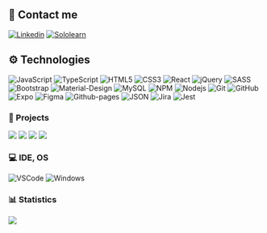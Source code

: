 ## :call_me_hand: Contact me
[![Linkedin](https://img.shields.io/badge/LinkedIn-blue?style=for-the-badge&logo=linkedin&logoColor=white)](https://www.linkedin.com/in/dibrovgleb/)
[![Sololearn](https://img.shields.io/badge/-Sololearn-3a464b?style=for-the-badge&logo=Sololearn&logoColor=white)](https://www.sololearn.com/profile/11742622)
<!--
[![GMAIL](https://img.shields.io/badge/Gmail-D14836?style=for-the-badge&logo=gmail&logoColor=white)](
!-->

## :gear: Technologies

![JavaScript](https://img.shields.io/badge/JavaScript-181717?style=for-the-badge&logo=javascript&logoColor=F7DF1E)
![TypeScript](https://img.shields.io/badge/TypeScript-181717?style=for-the-badge&logo=typescript&logoColor=007ACC)
![HTML5](https://img.shields.io/badge/HTML5-181717?style=for-the-badge&logo=html5&logoColor=E34F26)
![CSS3](https://img.shields.io/badge/CSS3-181717?style=for-the-badge&logo=css3&logoColor=1572B6)
![React](https://img.shields.io/badge/React-20232A?style=for-the-badge&logo=react&logoColor=61DAFB)
![jQuery](https://img.shields.io/badge/jQuery-181717?style=for-the-badge&logo=jquery&logoColor=0769AD)
![SASS](https://img.shields.io/badge/Sass-181717?style=for-the-badge&logo=sass&logoColor=CC6699)
![Bootstrap](https://img.shields.io/badge/-Bootstrap-181717?style=for-the-badge&logo=bootstrap&logoColor=563D7C)
![Material-Design](https://img.shields.io/badge/material%20design-181717?style=for-the-badge&logo=material%20design&logoColor=0081CB)
![MySQL](https://img.shields.io/badge/MySQL-181717?style=for-the-badge&logo=mysql&logoColor=white)
![NPM](https://img.shields.io/badge/npm-00000F?style=for-the-badge&logo=npm&logoColor=white)
![Nodejs](https://img.shields.io/badge/Node.js-181717?style=for-the-badge&logo=nodedotjs&logoColor=43853D)
![Git](https://img.shields.io/badge/-Git-181717?style=for-the-badge&logo=git)
![GitHub](https://img.shields.io/badge/-GitHub-181717?style=for-the-badge&logo=github)
![Expo](https://img.shields.io/badge/Expo-1B1F23?style=for-the-badge&logo=expo&logoColor=white)
![Figma](https://img.shields.io/badge/Figma-181717?style=for-the-badge&logo=figma&logoColor=F24E1E)
![Github-pages](https://img.shields.io/badge/GitHub%20Pages-222222?style=for-the-badge&logo=GitHub%20Pages&logoColor=white)
![JSON](https://img.shields.io/badge/json-181717?style=for-the-badge&logo=json&logoColor=5E5C5C)
![Jira](https://img.shields.io/badge/Jira-181717?style=for-the-badge&logo=Jira&logoColor=0052CC)
![Jest](https://img.shields.io/badge/Jest-181717?style=for-the-badge&logo=Jest&logoColor=C21325)

### :link: Projects

[![](https://img.shields.io/badge/React_Quiz-20232A?style=for-the-badge&logo=react&logoColor=61DAFB)](https://dibrovgleb.github.io/react-projects/)
[![](https://img.shields.io/badge/Pixi.js_Game-ca3762?style=for-the-badge&logo=Three.js&logoColor=fff)](https://dibrovgleb.github.io/numbersgame/)
[![](https://img.shields.io/badge/RWD_Landing-62BF40?style=for-the-badge&logo=Figma&logoColor=fff)](https://dibrovgleb.github.io/landing/)
[![](https://img.shields.io/badge/🛒_Shop_page-007bff?style=for-the-badge)](https://dibrovgleb.github.io/dz/)



### :computer: IDE, OS
![VSCode](https://img.shields.io/badge/VSCode-0078D4?style=for-the-badge&logo=visual%20studio%20code&logoColor=white)
![Windows](https://img.shields.io/badge/Windows_10-0078D6?style=for-the-badge&logo=windows&logoColor=white)

### :bar_chart: Statistics

![](https://komarev.com/ghpvc/?username=DibrovGleb&color=green)

<!--
![Anurag's GitHub stats](https://github-readme-stats.vercel.app/api?username=DibrovGleb&count_private=true)

[![Top Langs](https://github-readme-stats.vercel.app/api/top-langs/?username=DibrovGleb&layout=compact)](https://github.com/anuraghazra/github-readme-stats)
